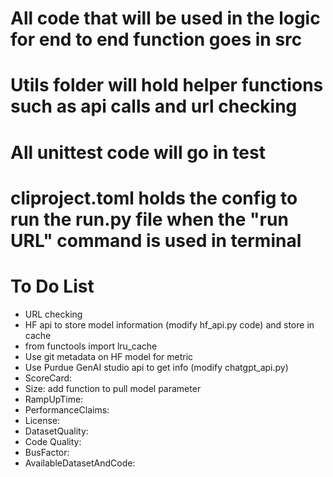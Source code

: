 # All code that will be used in the logic for end to end function goes in src
# Utils folder will hold helper functions such as api calls and url checking
# All unittest code will go in test
# cliproject.toml holds the config to run the run.py file when the "run URL" command is used in terminal

# To Do List
- URL checking
- HF api to store model information (modify hf_api.py code) and store in cache
 - from functools import lru_cache
- Use git metadata on HF model for metric
- Use Purdue GenAI studio api to get info (modify chatgpt_api.py)
- ScoreCard:
- Size: add function to pull model parameter 
- RampUpTime:
- PerformanceClaims:
- License:
- DatasetQuality:
- Code Quality:
- BusFactor:
- AvailableDatasetAndCode: